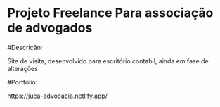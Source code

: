<h1>Projeto Freelance Para associação de advogados</h1>

#Descrição:

Site de visita, desenvolvido para escritório contabil, ainda em fase de alterações</h1>

#Portfólio:

https://juca-advocacia.netlify.app/
